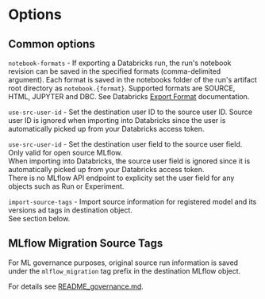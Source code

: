 
# Options

## Common options 

`notebook-formats` - If exporting a Databricks run, the run's notebook revision can be saved in the specified formats (comma-delimited argument). Each format is saved in the notebooks folder of the run's artifact root directory as `notebook.{format}`. Supported formats are  SOURCE, HTML, JUPYTER and DBC. See Databricks [Export Format](https://docs.databricks.com/dev-tools/api/latest/workspace.html#notebookexportformat) documentation.

`use-src-user-id` -  Set the destination user ID to the source user ID. Source user ID is ignored when importing into Databricks since the user is automatically picked up from your Databricks access token.

`use-src-user-id` - Set the destination user field to the source user field. Only valid for open source MLflow.  
When importing into Databricks, the source user field is ignored since it is automatically picked up from your Databricks access token.  
There is no MLflow API endpoint to explicity set the user field for any objects such as Run or Experiment.

`import-source-tags` - Import source information for registered model and its versions ad tags in destination object.  
See section below.

## MLflow Migration Source Tags 

For ML governance purposes, original source run information is saved under the `mlflow_migration` tag prefix in the destination MLflow object.


For details see [README_governance.md](README_governance.md).

